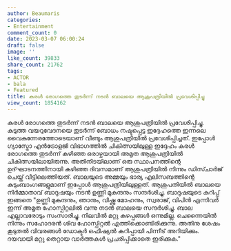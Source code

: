 ```yaml
---
author: Beaumaris
categories:
- Entertainment
comment_count: 0
date: 2023-03-07 06:00:24
draft: false
image: ''
like_count: 39833
share_count: 21762
tags:
- ACTOR
- bala
- Featured
title: കരൾ രോഗത്തെ തുടർന്ന് നടൻ ബാലയെ ആശുപത്രിയിൽ പ്രവേശിപ്പിച്ചു
view_count: 1854162
---
```


കരൾ രോഗത്തെ തുടർന്ന് നടൻ ബാലയെ ആശുപത്രിയിൽ പ്രവേശിപ്പിച്ചു. കടുത്ത വയറുവേദനയെ തുടർന്ന് ബോധം നഷ്ടപ്പെട്ട ഇദ്ദേഹത്തെ ഇന്നലെ വൈകുന്നേരത്തോടെയാണ് വീണ്ടും ആശുപത്രിയിൽ പ്രവേശിപ്പിച്ചത്. ഇപ്പോൾ ഗ്യാസ്ട്രോ എൻട്രോളജി വിഭാഗത്തിൽ ചികിത്സയിലുള്ള ഇദ്ദേഹം കരൾ രോഗത്തെ തുടർന്ന് കഴിഞ്ഞ ഒരാഴ്ചയായി അമൃത ആശുപത്രിയിൽ ചികിത്സയിലായിരുന്നു. അതിനിടയിലാണ് ഒരു സ്ഥാപനത്തിന്റെ ഉദ്‌ഘാടനത്തിനായി കഴിഞ്ഞ ദിവസമാണ് ആശുപത്രിയിൽ നിന്നും ഡിസ്ചാർജ് ചെയ്ത് വീട്ടിലെത്തിയത്. ബാലയുടെ അമ്മയും ഭാര്യ എലിസബത്തിന്റെ കുടുംബാംഗങ്ങളുമാണ് ഇപ്പോൾ ആശുപത്രിയിലുള്ളത്. ആശുപതിയിൽ ബാലയെ നിർമ്മാതാവ് ബാദുഷയും നടൻ ഉണ്ണി മുകുന്ദനും സന്ദർശിച്ചു. ബാദുഷയുടെ കുറിപ്പ് ഇങ്ങനെ "ഉണ്ണി മുകുന്ദനും, ഞാനും, വിഷ്ണു മോഹനും, സ്വരാജ്, വിപിൻ എന്നിവർ ഇന്ന് അമൃത ഹോസ്പിറ്റലിൽ വന്നു നടൻ ബാലയെ സന്ദർശിച്ചു. ബാല എല്ലാവരോടും സംസാരിച്ചു. നിലവിൽ മറ്റു കുഴപ്പങ്ങൾ ഒന്നുമില്ല. ചെന്നൈയിൽ നിന്നും സഹോദരൻ ശിവ ഹോസ്പിറ്റൽ എത്തിക്കൊണ്ടിരിക്കുന്നു. അതിനു ശേഷം കൂടുതൽ വിവരങ്ങൾ ഡോക്ടർ ഒഫീഷ്യൽ കുറിപ്പായി പിന്നീട് അറിയിക്കും. ദയവായി മറ്റു തെറ്റായ വാർത്തകൾ പ്രചരിപ്പിക്കാതെ ഇരിക്കുക." &nbsp;